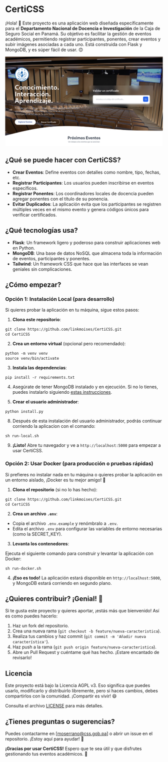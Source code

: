 # CertiCSS

¡Hola! 👋 Este proyecto es una aplicación web diseñada específicamente para el **Departamento Nacional de Docencia e Investigación** de la Caja de Seguro Social en Panamá. Su objetivo es facilitar la gestión de eventos académicos, permitiendo registrar participantes, ponentes, crear eventos y subir imágenes asociadas a cada uno. Está construida con Flask y MongoDB, y es súper fácil de usar. 😊

![CertiCSS](screenshot.png)

## ¿Qué se puede hacer con CertiCSS?

- **Crear Eventos**: Define eventos con detalles como nombre, tipo, fechas, etc.
- **Registrar Participantes**: Los usuarios pueden inscribirse en eventos específicos.
- **Registrar Ponentes**: Los coordinadores locales de docencia pueden agregar ponentes con el título de su ponencia.
- **Evitar Duplicados**: La aplicación evita que los participantes se registren múltiples veces en el mismo evento y genera códigos únicos para verificar certificados.

## ¿Qué tecnologías usa?

- **Flask**: Un framework ligero y poderoso para construir aplicaciones web en Python.
- **MongoDB**: Una base de datos NoSQL que almacena toda la información de eventos, participantes y ponentes.
- **Tailwind**: Un framework CSS que hace que las interfaces se vean geniales sin complicaciones.

## ¿Cómo empezar?

### Opción 1: Instalación Local (para desarrollo)

Si quieres probar la aplicación en tu máquina, sigue estos pasos:

1. **Clona este repositorio**:
```
git clone https://github.com/linkmoises/CertiCSS.git
cd CertiCSS
```

2. **Crea un entorno virtual** (opcional pero recomendado):
```
python -m venv venv
source venv/bin/activate
```

3. **Instala las dependencias**:
```
pip install -r requirements.txt
```

4. Asegúrate de tener MongoDB instalado y en ejecución. Si no lo tienes, puedes instalarlo siguiendo [estas instrucciones](https://www.mongodb.com/docs/manual/installation/).

5. **Crear el usuario administrador**:
```
python install.py
```

8. Después de esta instalación del usuario administrador, podrás continuar corriendo la aplicacion con el comando:
```
sh run-local.sh
```

9. **¡Listo!** Abre tu navegador y ve a `http://localhost:5000` para empezar a usar CertiCSS.

### Opción 2: Usar Docker (para producción o pruebas rápidas)

Si prefieres no instalar nada en tu máquina o quieres probar la aplicación en un entorno aislado, ¡Docker es tu mejor amigo! 🐳

1. **Clona el repositorio** (si no lo has hecho):
```
git clone https://github.com/linkmoises/CertiCSS.git
cd CertiCSS
```

2. **Crea un archivo `.env`**:

- Copia el archivo `.env.example` y renómbralo a `.env`.
- Edita el archivo `.env` para configurar las variables de entorno necesarias (como la SECRET_KEY).

3. **Levanta los contenedores**:

Ejecuta el siguiente comando para construir y levantar la aplicación con Docker:
```
sh run-docker.sh
```

4. **¡Eso es todo!** La aplicación estará disponible en `http://localhost:5000`, y MongoDB estará corriendo en segundo plano.

## ¿Quieres contribuir? ¡Genial! 🚀

Si te gusta este proyecto y quieres aportar, ¡estás más que bienvenido! Así es como puedes hacerlo:

1. Haz un fork del repositorio.
2. Crea una nueva rama (`git checkout -b feature/nueva-caracteristica`).
3. Realiza tus cambios y haz commit (`git commit -m 'Añadir nueva característica'`).
4. Haz push a la rama (`git push origin feature/nueva-caracteristica`).
5. Abre un Pull Request y cuéntame qué has hecho. ¡Estare encantado de revisarlo!

## Licencia

Este proyecto está bajo la Licencia AGPL v3. Eso significa que puedes usarlo, modificarlo y distribuirlo libremente, pero si haces cambios, debes compartirlos con la comunidad. ¡Compartir es vivir! 😄

Consulta el archivo [LICENSE](LICENSE) para más detalles.

## ¿Tienes preguntas o sugerencias?

Puedes contactarme en [moserrano@css.gob.pa] o abrir un issue en el repositorio. ¡Estoy aquí para ayudar! 🙌

**¡Gracias por usar CertiCSS!** Espero que te sea útil y que disfrutes gestionando tus eventos académicos. 💪